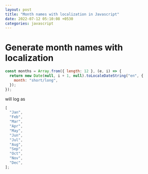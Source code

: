 ```yaml
---
layout: post
title: "Month names with localization in Javascript"
date: 2022-07-12 05:10:08 +0530
categories: javascript
---
```


# Generate month names with localization

```javascript
const months = Array.from({ length: 12 }, (e, i) => {
  return new Date(null, i + 1, null).toLocaleDateString("en", {
    month: "short/long",
  });
});
```

will log as

```javascript
[
  "Jan",
  "Feb",
  "Mar",
  "Apr",
  "May",
  "Jun",
  "Jul",
  "Aug",
  "Sep",
  "Oct",
  "Nov",
  "Dec",
];
```
